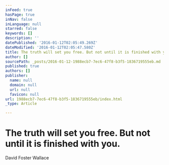 ```yaml
---
inFeed: true
hasPage: true
inNav: false
inLanguage: null
starred: false
keywords: []
description: ''
datePublished: '2016-01-12T02:05:49.269Z'
dateModified: '2016-01-12T02:05:47.580Z'
title: The truth will set you free. But not until it is finished with you.
author: []
sourcePath: _posts/2016-01-12-1988ecb7-7ec6-47f8-b3f5-1836719555eb.md
published: true
authors: []
publisher:
  name: null
  domain: null
  url: null
  favicon: null
url: 1988ecb7-7ec6-47f8-b3f5-1836719555eb/index.html
_type: Article

---
```

# The truth will set you free. But not until it is finished with you.

David Foster Wallace